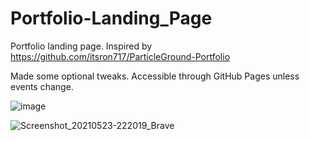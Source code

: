 # Portfolio-Landing_Page
Portfolio landing page. Inspired by https://github.com/itsron717/ParticleGround-Portfolio

Made some optional tweaks. Accessible through GitHub Pages unless events change.

![image](https://user-images.githubusercontent.com/36814754/119276440-291afd80-bc12-11eb-94e0-b847afb4241d.png)

![Screenshot_20210523-222019_Brave](https://user-images.githubusercontent.com/36814754/120389582-8276e100-c324-11eb-9cf4-f38627fdeb39.jpg)

